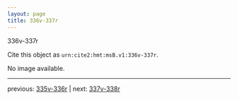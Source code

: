 ```yaml
---
layout: page
title: 336v-337r
---
```


336v-337r

Cite this object as `urn:cite2:hmt:msB.v1:336v-337r`.

No image available. 



---

previous: [335v-336r](../335v-336r/) | next: [337v-338r](../337v-338r/)
